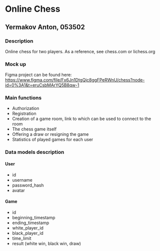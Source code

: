 # Online Chess
## Yermakov Anton, 053502
### Description
Online chess for two players. As a reference, see chess.com or lichess.org
### Mock up
Figma project can be found here:  
https://www.figma.com/file/Fx6Jn1DtgQjc8ggFPeRWnU/chess?node-id=0%3A1&t=eruCsbMArYQ5B8qw-1
### Main functions
- Authorization
- Registration
- Creation of a game room, link to which can be used to connect to the room
- The chess game itself
- Offering a draw or resigning the game
- Statistics of played games for each user
### Data models description
#### User
- id
- username
- password_hash
- avatar
#### Game
- id
- beginning_timestamp
- ending_timestamp
- white_player_id
- black_player_id
- time_limit
- result (white win, black win, draw)
